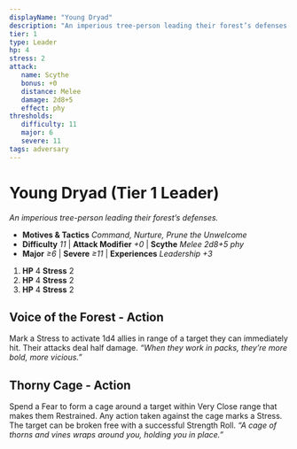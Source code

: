 ```yaml
---
displayName: "Young Dryad"
description: "An imperious tree-person leading their forest’s defenses."
tier: 1
type: Leader
hp: 4
stress: 2
attack:
   name: Scythe
   bonus: +0
   distance: Melee
   damage: 2d8+5
   effect: phy
thresholds:
   difficulty: 11
   major: 6
   severe: 11
tags: adversary
---
```

# Young Dryad (Tier 1 Leader)
_An imperious tree-person leading their forest’s defenses._

- **Motives & Tactics** _Command, Nurture, Prune the Unwelcome_
- **Difficulty** _11_ | **Attack Modifier** _+0_ | **Scythe** _Melee 2d8+5 phy_
- **Major** _≥6_ | **Severe** _≥11_ | **Experiences** _Leadership +3_

1. **HP** 4
   **Stress** 2
2. **HP** 4
   **Stress** 2
3. **HP** 4
   **Stress** 2

## Voice of the Forest - Action
Mark a Stress to activate 1d4 allies in range of a target they can immediately hit. Their attacks deal half damage. _“When they work in packs, they’re more bold, more vicious.”_

## Thorny Cage - Action
Spend a Fear to form a cage around a target within Very Close range that makes them Restrained. Any action taken against the cage marks a Stress. The target can be broken free with a successful Strength Roll. _“A cage of thorns and vines wraps around you, holding you in place.”_
